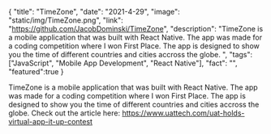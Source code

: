 {
  "title": "TimeZone",
  "date": "2021-4-29",
  "image": "static/img/TimeZone.png",
  "link": "https://github.com/JacobDominski/TimeZone",
  "description": "TimeZone is a mobile application that was built with React Native. The app was made for a coding competition where I won First Place. The app is designed to show you the time of different countries and cities accross the globe. ",
  "tags": ["JavaScript", "Mobile App Development", "React Native"],
  "fact": "",
  "featured":true
}

TimeZone is a mobile application that was built with React Native. The app was made for a coding competition where I won First Place. The app is designed to show you the time of different countries and cities accross the globe. Check out the article here: <a>https://www.uattech.com/uat-holds-virtual-app-it-up-contest</a>